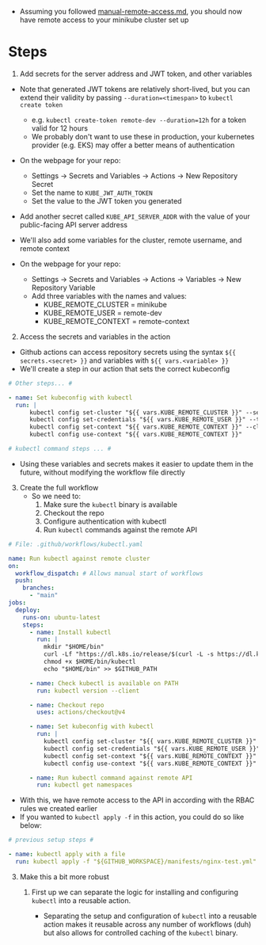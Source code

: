 - Assuming you followed [manual-remote-access.md](./manual-remote-access.md), you should now have remote access to your minikube cluster set up

# Steps

1. Add secrets for the server address and JWT token, and other variables

- Note that generated JWT tokens are relatively short-lived, but you can extend their validity by passing `--duration=<timespan>` to `kubectl create token`
    - e.g. `kubectl create-token remote-dev --duration=12h` for a token valid for 12 hours
    - We probably don't want to use these in production, your kubernetes provider (e.g. EKS) may offer a better means of authentication

- On the webpage for your repo:
    - Settings -> Secrets and Variables -> Actions -> New Repository Secret
    - Set the name to `KUBE_JWT_AUTH_TOKEN`
    - Set the value to the JWT token you generated
- Add another secret called `KUBE_API_SERVER_ADDR` with the value of your public-facing API server address

- We'll also add some variables for the cluster, remote username, and remote context
- On the webpage for your repo:
    - Settings -> Secrets and Variables -> Actions -> Variables -> New Repository Variable
    - Add three variables with the names and values:
        - KUBE_REMOTE_CLUSTER = minikube
        - KUBE_REMOTE_USER = remote-dev
        - KUBE_REMOTE_CONTEXT = remote-context

2. Access the secrets and variables in the action

- Github actions can access repository secrets using the syntax `${{ secrets.<secret> }}` and variables with `${{ vars.<variable> }}`
- We'll create a step in our action that sets the correct kubeconfig

```yaml
# Other steps... #

- name: Set kubeconfig with kubectl
  run: |
      kubectl config set-cluster "${{ vars.KUBE_REMOTE_CLUSTER }}" --server "${{ secrets.KUBE_API_SERVER_ADDR }}"
      kubectl config set-credentials "${{ vars.KUBE_REMOTE_USER }}" --token "${{ secrets.KUBE_JWT_AUTH_TOKEN }}"
      kubectl config set-context "${{ vars.KUBE_REMOTE_CONTEXT }}" --cluster "${{ vars.KUBE_REMOTE_CLUSTER }}" --user "${{ vars.KUBE_REMOTE_USER }}"
      kubectl config use-context "${{ vars.KUBE_REMOTE_CONTEXT }}"

# kubectl command steps ... #
```

- Using these variables and secrets makes it easier to update them in the future, without modifying the workflow file directly

3. Create the full workflow
    - So we need to:
        1. Make sure the `kubectl` binary is available
        2. Checkout the repo
        3. Configure authentication with kubectl
        4. Run `kubectl` commands against the remote API

```yaml
# File: .github/workflows/kubectl.yaml

name: Run kubectl against remote cluster
on:
  workflow_dispatch: # Allows manual start of workflows
  push:
    branches:
      - "main"
jobs:
  deploy:
    runs-on: ubuntu-latest
    steps:
      - name: Install kubectl
        run: |
          mkdir "$HOME/bin"
          curl -Lf "https://dl.k8s.io/release/$(curl -L -s https://dl.k8s.io/release/stable.txt)/bin/linux/amd64/kubectl" -o "$HOME/bin/kubectl"
          chmod +x $HOME/bin/kubectl
          echo "$HOME/bin" >> $GITHUB_PATH

      - name: Check kubectl is available on PATH
        run: kubectl version --client

      - name: Checkout repo
        uses: actions/checkout@v4

      - name: Set kubeconfig with kubectl
        run: |
          kubectl config set-cluster "${{ vars.KUBE_REMOTE_CLUSTER }}" --server "${{ secrets.KUBE_API_SERVER_ADDR }}"
          kubectl config set-credentials "${{ vars.KUBE_REMOTE_USER }}" --token "${{ secrets.KUBE_JWT_AUTH_TOKEN }}"
          kubectl config set-context "${{ vars.KUBE_REMOTE_CONTEXT }}" --cluster "${{ vars.KUBE_REMOTE_CLUSTER }}" --user "${{ vars.KUBE_REMOTE_USER }}"
          kubectl config use-context "${{ vars.KUBE_REMOTE_CONTEXT }}"

      - name: Run kubectl command against remote API
        run: kubectl get namespaces
```

- With this, we have remote access to the API in according with the RBAC rules we created earlier
- If you wanted to `kubectl apply -f` in this action, you could do so like below:

```yaml
# previous setup steps #

- name: kubectl apply with a file
  run: kubectl apply -f "${GITHUB_WORKSPACE}/manifests/nginx-test.yml"
```

3. Make this a bit more robust

    1. First up we can separate the logic for installing and configuring `kubectl` into a reusable action.

        - Separating the setup and configuration of `kubectl` into a reusable action makes it reusable across any number of workflows (duh) but also allows for controlled caching of the `kubectl` binary.
